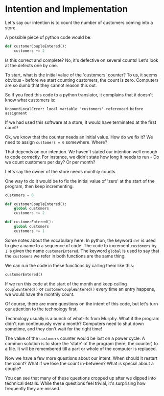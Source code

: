 # Intention and Implementation

Let's say our intention is to count
the number of customers coming into a store.

A possible piece of python code would be:

```python
def customerCoupleEntered():
    customers += 2
```

Is this correct and complete? No, it's defective on several counts!
Let's look at the defects one by one.

To start, what is the initial value of the 'customers' counter?
To us, it seems obvious - before we start counting customers, the count is zero.
Computers are so dumb that they cannot reason this out.

So if you feed this code to a python translator,
it complains that it doesn't know what customers is:

`UnboundLocalError: local variable 'customers' referenced before assignment`

If we had used this software at a store, it would have terminated at the first count!

Ok, we know that the counter needs an initial value.
How do we fix it? We need to assign `customers = 0` somewhere. Where?

That depends on our intention.
We haven't stated our intention well enough to code correctly.
For instance, we didn't state how long it needs to run -
Do we count customers per day? Or per month?

Let's say the owner of the store needs monthly counts.

One way to do it would be to fix the initial value of 'zero'
at the start of the program, then keep incrementing.

```python
customers = 0

def customerCoupleEntered():
    global customers
    customers += 2

def customerEntered():
    global customers
    customers += 1
```

Some notes about the vocabulary here: In python, the keyword `def`
is used to give a name to a sequence of code.
The code to increment `customers` by `1` is given the name `customerEntered`.
The keyword `global` is used to say that the `customers`
we refer in both functions are the same thing.

We can run the code in these functions by calling them like this:

```python
customerEntered()
```

If we run this code at the start of the month and
keep calling `coupleEntered()` or `customerCoupleEntered()`
every time an entry happens, we would have the monthly count.

Of course, there are more questions on the intent of this code,
but let's turn our attention to the technology first.

Technology usually is a bunch of what-ifs from Murphy.
What if the program didn't run continuously over a month?
Computers need to shut down sometime, and they don't wait for the right time!

The value of the `customers` counter would be lost on a power cycle.
A common solution is to store the 'state' of the program
(here, the counter) to a file. It will be remembered
till a part or whole of the computer is replaced.

Now we have a few more questions about our intent:
When should it restart the count?
What if we lose the count in-between?
What is special about a couple?

You can see that many of these questions cropped up after we
dipped into technical details.
While these questions feel trivial,
it's surprising how frequently they are missed.
